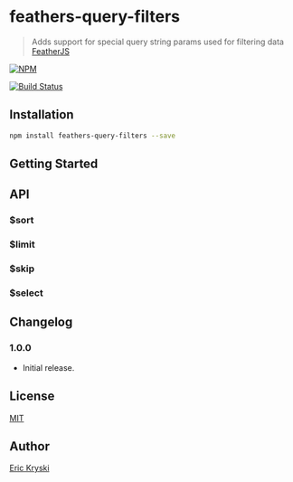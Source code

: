 feathers-query-filters
=========================

> Adds support for special query string params used for filtering data [FeatherJS](https://github.com/feathersjs)

[![NPM](https://nodei.co/npm/feathers-query-filters.png?downloads=true&stars=true)](https://nodei.co/npm/feathers-query-filters/)

[![Build Status](https://travis-ci.org/feathersjs/feathers-query-filters.png?branch=master)](https://travis-ci.org/feathersjs/feathers-query-filters)

## Installation

```bash
npm install feathers-query-filters --save
```

## Getting Started


## API

### $sort

### $limit

### $skip

### $select

## Changelog

### 1.0.0
* Initial release.

## License

[MIT](LICENSE)

## Author

[Eric Kryski](https://github.com/ekryski)
